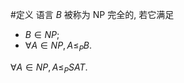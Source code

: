 #定义 语言 $B$ 被称为 NP 完全的, 若它满足
- $B\in NP$;
- $\forall A \in NP, A \le _PB$.

$\forall A\in NP, A\le _PSAT$. 